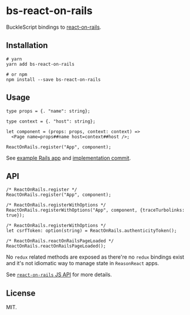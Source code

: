 # bs-react-on-rails

BuckleScript bindings to [react-on-rails](https://github.com/shakacode/react_on_rails).

## Installation
```shell
# yarn
yarn add bs-react-on-rails

# or npm
npm install --save bs-react-on-rails
```

## Usage

```reason
type props = {. "name": string};

type context = {. "host": string};

let component = (props: props, context: context) =>
  <Page name=props##name host=context##host />;

ReactOnRails.register("App", component);
```

See [example Rails app](https://github.com/shakacode/reason-react-on-rails-example) and [implementation commit](https://github.com/shakacode/reason-react-on-rails-example/commit/e69bed7cb5141a87edafef1b67fca1b69a48e481).

## API
```reason
/* ReactOnRails.register */
ReactOnRails.register("App", component);

/* ReactOnRails.registerWithOptions */
ReactOnRails.registerWithOptions("App", component, {traceTurbolinks: true});

/* ReactOnRails.registerWithOptions */
let csrfToken: option(string) = ReactOnRails.authenticityToken();

/* ReactOnRails.reactOnRailsPageLoaded */
ReactOnRails.reactOnRailsPageLoaded();
```

No `redux` related methods are exposed as there're no `redux` bindings exist and it's not idiomatic way to manage state in `ReasonReact` apps.

See [`react-on-rails` JS API](https://github.com/shakacode/react_on_rails/blob/master/docs/api/javascript-api.md) for more details.

## License
MIT.
